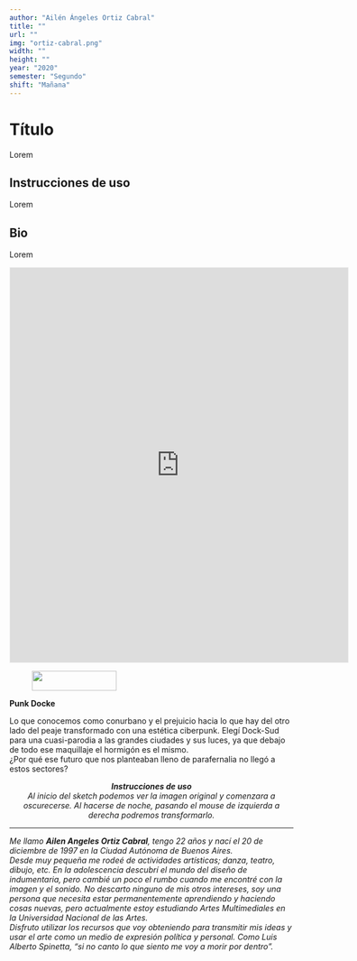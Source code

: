 ```yaml
---
author: "Ailén Ángeles Ortiz Cabral"
title: ""
url: ""
img: "ortiz-cabral.png"
width: ""
height: ""
year: "2020"
semester: "Segundo"
shift: "Mañana"
---
```


<p></p>

# Título

Lorem 

## Instrucciones de uso 

Lorem

## Bio

Lorem

<!-- wp:html -->
<p align="center"><iframe width="600" height="700" frameborder="0" scrolling="no" style="width:600px; margin:0 auto!important;border: 1px solid #F2F2F3; z-index: 100;" src="https://editor.p5js.org/ailenortiz/embed/ZVLhPwiX1"></iframe></p>
<!-- /wp:html -->

<!-- wp:image {"id":604,"align":"center","width":150,"height":35} -->
<div class="wp-block-image"><figure class="aligncenter is-resized"><img src="https://am1-lacabanne.atamvirtual.com.ar/wp-content/uploads/2020/12/usabilidad-AM12020-siMobile.png" alt="" class="wp-image-604" width="150" height="35"/></figure></div>
<!-- /wp:image -->

<!-- wp:paragraph -->
<p><strong>Punk Docke</strong></p>
<!-- /wp:paragraph -->

<!-- wp:paragraph -->
<p>Lo que conocemos como conurbano y el prejuicio hacia lo que hay del otro lado del peaje transformado con una estética ciberpunk. Elegí Dock-Sud para una cuasi-parodia a las grandes ciudades y sus luces, ya que debajo de todo ese maquillaje el hormigón es el mismo. <br> ¿Por qué ese futuro que nos planteaban lleno de parafernalia no llegó a estos sectores? </p>
<!-- /wp:paragraph -->

<!-- wp:paragraph {"align":"center"} -->
<p style="text-align:center"><em><strong>Instrucciones de uso</strong><br>Al inicio del sketch podemos ver la imagen original y comenzara a oscurecerse. Al hacerse de noche, pasando el mouse de izquierda a derecha podremos transformarlo. </em></p>
<!-- /wp:paragraph -->

<!-- wp:separator -->
<hr class="wp-block-separator"/>
<!-- /wp:separator -->

<!-- wp:paragraph -->
<p><em>Me llamo </em><strong><em>Ailen Angeles Ortiz Cabral</em></strong><em>, tengo 22 años y nací el 20 de diciembre de 1997 en la Ciudad Autónoma de Buenos Aires. <br> Desde muy pequeña me rodeé de actividades artísticas; danza, teatro, dibujo, etc. En la adolescencia descubrí el mundo del diseño de indumentaria, pero cambié un poco el rumbo cuando me encontré con la imagen y el sonido. No descarto ninguno de mis otros intereses, soy una persona que necesita estar permanentemente aprendiendo y haciendo cosas nuevas, pero actualmente estoy estudiando Artes Multimediales en la Universidad Nacional de las Artes. <br> Disfruto utilizar los recursos que voy obteniendo para transmitir mis ideas y usar el arte como un medio de expresión política y personal. Como Luis Alberto Spinetta, “si no canto lo que siento me voy a morir por dentro”.</em></p>
<!-- /wp:paragraph -->